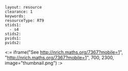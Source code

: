 ````
layout: resource
clearance: 1
keywords:
resourceType: RT9
stids1: 
  - s4
stids2:
pvids1:
pvids2:

````

<:= iframe("See http://nrich.maths.org/7367?mobile=1", "http://nrich.maths.org/7367?mobile=1", 700, 2300, image="thumbnail.png") :>

